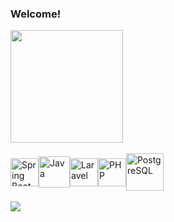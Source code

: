 
###  Welcome!

  <a href="https://github.com/estevaoaz">
    <img height="180em" src="https://github-readme-stats.vercel.app/api/top-langs/?username=estevaoaz&layout=compact&langs_count=7&theme=dark"/>
<!--     <img height="180em" src="https://github-readme-stats.vercel.app/api?username=estevaoaz&show_icons=true&theme=dark&include_all_commits=true&count_private=true"/> -->
  </a>
</div>
<br>
<br>
<div style="display: flex; align-items: center;">
    <img align="center" alt="Spring Boot" height="45" width="45" src="https://user-images.githubusercontent.com/25181517/117201470-f6d56780-adec-11eb-8f7c-e70e376cfd07.png">
    <img align="center" alt="Java" height="50" width="50" src="https://user-images.githubusercontent.com/25181517/117201156-9a724800-adec-11eb-9a9d-3cd0f67da4bc.png" style="max-width: 100%;">
    <img align="center" alt="Laravel" height="45" width="45" src="https://avatars.githubusercontent.com/u/958072?s=48&v=4">
    <img align="center" alt="PHP" height="45" width="45" src="https://user-images.githubusercontent.com/25181517/183570228-6a040b9f-3ddf-47a2-a201-743121dac664.png">
    <img align="center" alt="PostgreSQL" height="60" width="60" src="https://user-images.githubusercontent.com/25181517/117208740-bfb78400-adf5-11eb-97bb-09072b6bedfc.png">
</div>
<br>
<a  href="https://www.linkedin.com/in/estev%C3%A3o-azevedo-715a91221/?originalSubdomain=br" target="_blank"><img src="https://img.shields.io/badge/-LinkedIn-%230077B5?style=for-the-badge&logo=linkedin&logoColor=white" target="_blank"></a
